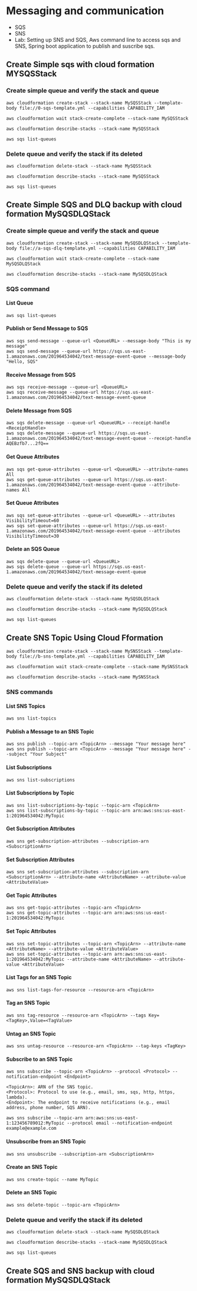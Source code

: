 # Messaging and communication
- SQS
- SNS
- Lab: Setting up SNS and SQS, Aws command line to access sqs and SNS, Spring boot application to publish and suscribe sqs.

## Create Simple sqs with cloud formation MYSQSStack

### Create simple queue and verify the stack and queue

    aws cloudformation create-stack --stack-name MySQSStack --template-body file://0-sqs-template.yml --capabilities CAPABILITY_IAM

    aws cloudformation wait stack-create-complete --stack-name MySQSStack

    aws cloudformation describe-stacks --stack-name MySQSStack
    
    aws sqs list-queues

### Delete queue and verify the stack if its deleted

    aws cloudformation delete-stack --stack-name MySQSStack

    aws cloudformation describe-stacks --stack-name MySQSStack

    aws sqs list-queues


## Create Simple SQS and DLQ backup with cloud formation MySQSDLQStack


### Create simple queue and verify the stack and queue

    aws cloudformation create-stack --stack-name MySQSDLQStack --template-body file://a-sqs-dlq-template.yml --capabilities CAPABILITY_IAM

    aws cloudformation wait stack-create-complete --stack-name MySQSDLQStack

    aws cloudformation describe-stacks --stack-name MySQSDLQStack

### SQS command

#### List Queue
    aws sqs list-queues

#### Publish or Send Message to SQS

    aws sqs send-message --queue-url <QueueURL> --message-body "This is my message"
    aws sqs send-message --queue-url https://sqs.us-east-1.amazonaws.com/201964534042/text-message-event-queue --message-body "Hello, SQS"

#### Receive Message from SQS

    aws sqs receive-message --queue-url <QueueURL>
    aws sqs receive-message --queue-url https://sqs.us-east-1.amazonaws.com/201964534042/text-message-event-queue


#### Delete Message from SQS

    aws sqs delete-message --queue-url <QueueURL> --receipt-handle <ReceiptHandle>
    aws sqs delete-message --queue-url https://sqs.us-east-1.amazonaws.com/201964534042/text-message-event-queue --receipt-handle AQEBzfb7...2fQ==

#### Get Queue Attributes

    aws sqs get-queue-attributes --queue-url <QueueURL> --attribute-names All
    aws sqs get-queue-attributes --queue-url https://sqs.us-east-1.amazonaws.com/201964534042/text-message-event-queue --attribute-names All

#### Set Queue Attributes

    aws sqs set-queue-attributes --queue-url <QueueURL> --attributes VisibilityTimeout=60
    aws sqs set-queue-attributes --queue-url https://sqs.us-east-1.amazonaws.com/201964534042/text-message-event-queue --attributes VisibilityTimeout=30

#### Delete an SQS Queue

    aws sqs delete-queue --queue-url <QueueURL>
    aws sqs delete-queue --queue-url https://sqs.us-east-1.amazonaws.com/201964534042/text-message-event-queue



### Delete queue and verify the stack if its deleted

    aws cloudformation delete-stack --stack-name MySQSDLQStack

    aws cloudformation describe-stacks --stack-name MySQSDLQStack

    aws sqs list-queues

## Create SNS Topic Using Cloud Fformation

    aws cloudformation create-stack --stack-name MySNSStack --template-body file://b-sns-template.yml --capabilities CAPABILITY_IAM

    aws cloudformation wait stack-create-complete --stack-name MySNSStack

    aws cloudformation describe-stacks --stack-name MySNSStack


### SNS commands

#### List SNS Topics
    aws sns list-topics

#### Publish a Message to an SNS Topic

    aws sns publish --topic-arn <TopicArn> --message "Your message here"
    aws sns publish --topic-arn <TopicArn> --message "Your message here" --subject "Your Subject"

#### List Subscriptions
    aws sns list-subscriptions

#### List Subscriptions by Topic
    aws sns list-subscriptions-by-topic --topic-arn <TopicArn>
    aws sns list-subscriptions-by-topic --topic-arn arn:aws:sns:us-east-1:201964534042:MyTopic

#### Get Subscription Attributes
    aws sns get-subscription-attributes --subscription-arn <SubscriptionArn>

#### Set Subscription Attributes
    aws sns set-subscription-attributes --subscription-arn <SubscriptionArn> --attribute-name <AttributeName> --attribute-value <AttributeValue>

#### Get Topic Attributes
    aws sns get-topic-attributes --topic-arn <TopicArn>
    aws sns get-topic-attributes --topic-arn arn:aws:sns:us-east-1:201964534042:MyTopic

#### Set Topic Attributes
    aws sns set-topic-attributes --topic-arn <TopicArn> --attribute-name <AttributeName> --attribute-value <AttributeValue>
    aws sns set-topic-attributes --topic-arn arn:aws:sns:us-east-1:201964534042:MyTopic --attribute-name <AttributeName> --attribute-value <AttributeValue>

#### List Tags for an SNS Topic
    aws sns list-tags-for-resource --resource-arn <TopicArn>

#### Tag an SNS Topic
    aws sns tag-resource --resource-arn <TopicArn> --tags Key=<TagKey>,Value=<TagValue>

#### Untag an SNS Topic
    aws sns untag-resource --resource-arn <TopicArn> --tag-keys <TagKey>

#### Subscribe to an SNS Topic
    aws sns subscribe --topic-arn <TopicArn> --protocol <Protocol> --notification-endpoint <Endpoint>

    <TopicArn>: ARN of the SNS topic.
    <Protocol>: Protocol to use (e.g., email, sms, sqs, http, https, lambda).
    <Endpoint>: The endpoint to receive notifications (e.g., email address, phone number, SQS ARN).

    aws sns subscribe --topic-arn arn:aws:sns:us-east-1:123456789012:MyTopic --protocol email --notification-endpoint example@example.com

#### Unsubscribe from an SNS Topic

    aws sns unsubscribe --subscription-arn <SubscriptionArn>


#### Create an SNS Topic
    aws sns create-topic --name MyTopic

#### Delete an SNS Topic
    aws sns delete-topic --topic-arn <TopicArn>

### Delete queue and verify the stack if its deleted

    aws cloudformation delete-stack --stack-name MySQSDLQStack

    aws cloudformation describe-stacks --stack-name MySQSDLQStack

    aws sqs list-queues

## Create SQS and SNS backup with cloud formation MySQSDLQStack